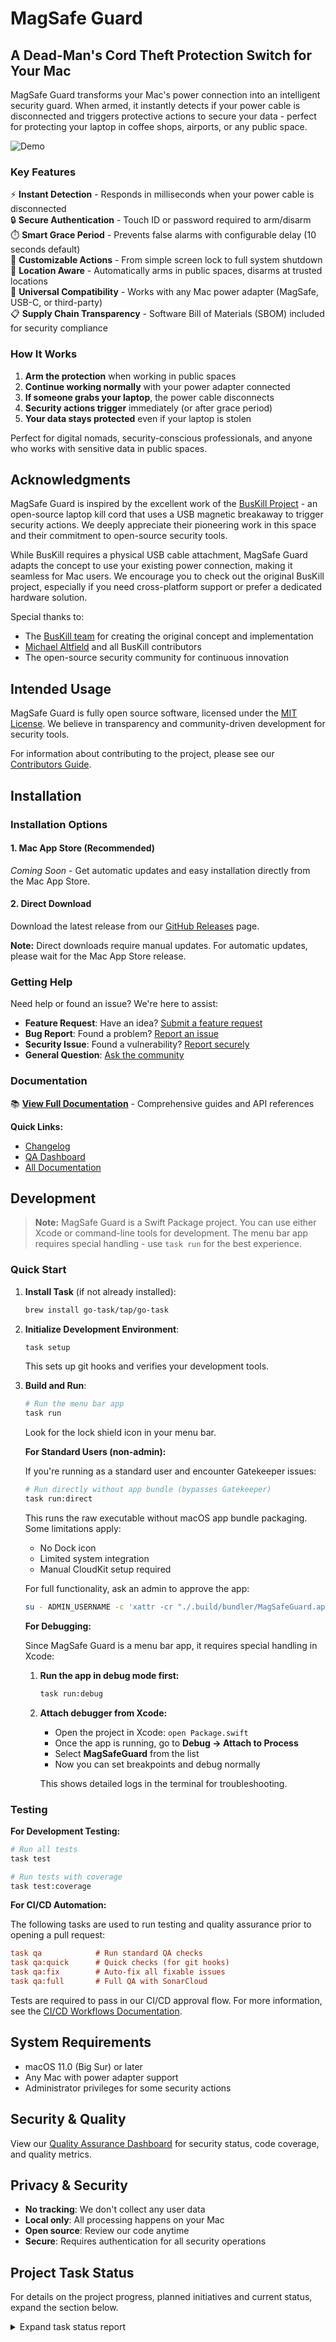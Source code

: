 # MagSafe Guard

## A Dead-Man's Cord Theft Protection Switch for Your Mac

MagSafe Guard transforms your Mac's power connection into an intelligent security guard. When armed, it instantly detects if your power cable is disconnected and triggers protective actions to secure your data - perfect for protecting your laptop in coffee shops, airports, or any public space.

![Demo](docs/assets/magsafe-guard.gif)

### Key Features

⚡ **Instant Detection** - Responds in milliseconds when your power cable is disconnected  
🔒 **Secure Authentication** - Touch ID or password required to arm/disarm  
⏱️ **Smart Grace Period** - Prevents false alarms with configurable delay (10 seconds default)  
🎯 **Customizable Actions** - From simple screen lock to full system shutdown  
📍 **Location Aware** - Automatically arms in public spaces, disarms at trusted locations  
🔌 **Universal Compatibility** - Works with any Mac power adapter (MagSafe, USB-C, or third-party)  
📋 **Supply Chain Transparency** - Software Bill of Materials (SBOM) included for security compliance

### How It Works

1. **Arm the protection** when working in public spaces
2. **Continue working normally** with your power adapter connected
3. **If someone grabs your laptop**, the power cable disconnects
4. **Security actions trigger** immediately (or after grace period)
5. **Your data stays protected** even if your laptop is stolen

Perfect for digital nomads, security-conscious professionals, and anyone who works with sensitive data in public spaces.

## Acknowledgments

MagSafe Guard is inspired by the excellent work of the [BusKill Project](https://github.com/BusKill/buskill-app) - an open-source laptop kill cord that uses a USB magnetic breakaway to trigger security actions. We deeply appreciate their pioneering work in this space and their commitment to open-source security tools.

While BusKill requires a physical USB cable attachment, MagSafe Guard adapts the concept to use your existing power connection, making it seamless for Mac users. We encourage you to check out the original BusKill project, especially if you need cross-platform support or prefer a dedicated hardware solution.

Special thanks to:

- The [BusKill team](https://github.com/BusKill) for creating the original concept and implementation
- [Michael Altfield](https://github.com/maltfield) and all BusKill contributors
- The open-source security community for continuous innovation

## Intended Usage

MagSafe Guard is fully open source software, licensed under the [MIT License](LICENSE). We believe in transparency and community-driven development for security tools.

For information about contributing to the project, please see our [Contributors Guide](docs/CONTRIBUTORS.md).

## Installation

### Installation Options

#### 1. Mac App Store (Recommended)

_Coming Soon_ - Get automatic updates and easy installation directly from the Mac App Store.

#### 2. Direct Download

Download the latest release from our [GitHub Releases](https://github.com/lekman/magsafe-buskill/releases) page.

**Note:** Direct downloads require manual updates. For automatic updates, please wait for the Mac App Store release.

### Getting Help

Need help or found an issue? We're here to assist:

- **Feature Request**: Have an idea? [Submit a feature request](https://github.com/lekman/magsafe-buskill/issues/new?template=feature_request.md)
- **Bug Report**: Found a problem? [Report an issue](https://github.com/lekman/magsafe-buskill/issues/new?template=bug_report.md)
- **Security Issue**: Found a vulnerability? [Report securely](https://github.com/lekman/magsafe-buskill/security/advisories/new)
- **General Question**: [Ask the community](https://github.com/lekman/magsafe-buskill/issues/new?template=question.md)

### Documentation

📚 **[View Full Documentation](docs/README.md)** - Comprehensive guides and API references

**Quick Links:**

- [Changelog](docs/CHANGELOG.md)
- [QA Dashboard](docs/QA.md)
- [All Documentation](docs/)

## Development

> **Note:** MagSafe Guard is a Swift Package project. You can use either Xcode or command-line tools for development. The menu bar app requires special handling - use `task run` for the best experience.

### Quick Start

1. **Install Task** (if not already installed):

   ```bash
   brew install go-task/tap/go-task
   ```

2. **Initialize Development Environment**:

   ```bash
   task setup
   ```

   This sets up git hooks and verifies your development tools.

3. **Build and Run**:

   ```bash
   # Run the menu bar app
   task run
   ```

   Look for the lock shield icon in your menu bar.

   **For Standard Users (non-admin):**

   If you're running as a standard user and encounter Gatekeeper issues:

   ```bash
   # Run directly without app bundle (bypasses Gatekeeper)
   task run:direct
   ```

   This runs the raw executable without macOS app bundle packaging. Some limitations apply:
   - No Dock icon
   - Limited system integration
   - Manual CloudKit setup required

   For full functionality, ask an admin to approve the app:

   ```bash
   su - ADMIN_USERNAME -c 'xattr -cr "./.build/bundler/MagSafeGuard.app"'
   ```

   **For Debugging:**

   Since MagSafe Guard is a menu bar app, it requires special handling in Xcode:

   1. **Run the app in debug mode first:**

      ```bash
      task run:debug
      ```

   2. **Attach debugger from Xcode:**

      - Open the project in Xcode: `open Package.swift`
      - Once the app is running, go to **Debug → Attach to Process**
      - Select **MagSafeGuard** from the list
      - Now you can set breakpoints and debug normally

      This shows detailed logs in the terminal for troubleshooting.

### Testing

**For Development Testing:**

```bash
# Run all tests
task test

# Run tests with coverage
task test:coverage
```

**For CI/CD Automation:**

The following tasks are used to run testing and quality assurance prior to opening a pull request:

```ini
task qa            # Run standard QA checks
task qa:quick      # Quick checks (for git hooks)
task qa:fix        # Auto-fix all fixable issues
task qa:full       # Full QA with SonarCloud
```

Tests are required to pass in our CI/CD approval flow. For more information, see the [CI/CD Workflows Documentation](docs/devops/ci-cd-workflows.md).

## System Requirements

- macOS 11.0 (Big Sur) or later
- Any Mac with power adapter support
- Administrator privileges for some security actions

## Security & Quality

View our [Quality Assurance Dashboard](docs/QA.md) for security status, code coverage, and quality metrics.

## Privacy & Security

- **No tracking**: We don't collect any user data
- **Local only**: All processing happens on your Mac
- **Open source**: Review our code anytime
- **Secure**: Requires authentication for all security operations

## Project Task Status

For details on the project progress, planned initiatives and current status, expand the section below.

<details>
<summary>Expand task status report</summary>

<!-- TASKMASTER_EXPORT_START -->
> 🎯 **Taskmaster Export** - 2025-07-29 05:06:52 UTC
> 📋 Export: without subtasks • Status filter: none
> 🔗 Powered by [Task Master](https://task-master.dev?utm_source=github-readme&utm_medium=readme-export&utm_campaign=magsafe-buskill&utm_content=task-export-link)

| Project Dashboard |  |
| :-                |:-|
| Task Progress     | █████████████░░░░░░░ 63% |
| Done | 10 |
| In Progress | 0 |
| Pending | 6 |
| Deferred | 0 |
| Cancelled | 0 |
|-|-|
| Subtask Progress | █████████████░░░░░░░ 64% |
| Completed | 66 |
| In Progress | 0 |
| Pending | 37 |

| ID | Title | Status | Priority | Dependencies | Complexity |
| :- | :-    | :-     | :-       | :-           | :-         |
| 1 | Setup Project Repository and Structure | ✓&nbsp;done | high | None | ● 4 |
| 2 | Implement Power Monitoring Service | ✓&nbsp;done | high | 1 | ● 7 |
| 3 | Implement Authentication Service | ✓&nbsp;done | high | 1 | ● 6 |
| 4 | Implement Security Actions Service | ✓&nbsp;done | high | 1 | ● 7 |
| 5 | Create Menu Bar UI Component | ✓&nbsp;done | high | 1 | ● 6 |
| 6 | Implement Core Application Logic | ✓&nbsp;done | high | 2, 3, 4, 5 | ● 8 |
| 7 | Implement Settings UI and Persistence | ✓&nbsp;done | medium | 1, 6 | ● 6 |
| 8 | Implement Auto-Arm Feature | ✓&nbsp;done | medium | 6, 7 | ● 7 |
| 9 | Implement Location Tracking and Evidence Collection | ✓&nbsp;done | low | 6 | ● 5 |
| 10 | Implement Custom Script Execution | ○&nbsp;pending | low | 6, 7 | ● 6 |
| 11 | Implement Network Actions | ○&nbsp;pending | low | 6, 7 | ● 6 |
| 12 | Implement Data Protection Features | ○&nbsp;pending | low | 6, 7 | ● 7 |
| 13 | Implement Accessibility Features | ✓&nbsp;done | medium | 5, 7 | ● 6 |
| 14 | Implement Documentation and Help System | ○&nbsp;pending | medium | 1, 5, 6, 7 | ● 5 |
| 15 | Implement Code Signing and Distribution | ○&nbsp;pending | high | 1, 2, 3, 4, 5, 6, 7, 16 | ● 8 |
| 16 | Implement ViewInspector for SwiftUI Testing | ○&nbsp;pending | medium | 6, 13 | N/A |

> 📋 **End of Taskmaster Export** - Tasks are synced from your project using the `sync-readme` command.
<!-- TASKMASTER_EXPORT_END -->

</details>
